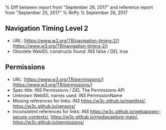 % Diff between report from "September 26, 2017" and reference report from "September 25, 2017"
% Reffy
% September 26, 2017

## Navigation Timing Level 2

- URL: [https://www.w3.org/TR/navigation-timing-2/](https://www.w3.org/TR/navigation-timing-2/)
- Obsolete WebIDL constructs found: *INS* false / *DEL* true


## Permissions

- URL: [https://www.w3.org/TR/permissions/](https://www.w3.org/TR/permissions/)
- Spec title: *INS* Permissions / *DEL* The Permissions API
- Unknown WebIDL names used: *INS* PermissionName
- Missing references for links: *INS* https://w3c.github.io/manifest/, https://w3c.github.io/sensors/
- Inconsistent references for links: *INS* https://w3c.github.io/webappsec-secure-contexts/, https://w3c.github.io/mediacapture-main/, https://w3c.github.io/permissions/


